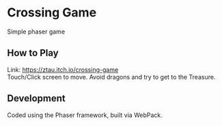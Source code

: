# Crossing Game
Simple phaser game


## How to Play
Link: https://ztau.itch.io/crossing-game  
Touch/Click screen to move. Avoid dragons and try to get to the Treasure.

## Development
Coded using the Phaser framework, built via WebPack.



